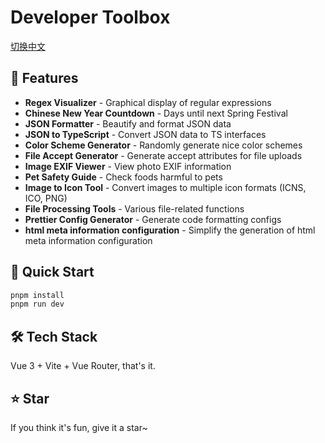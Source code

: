 # Developer Toolbox

[切换中文](README.md)

## 🎯 Features

- **Regex Visualizer** - Graphical display of regular expressions
- **Chinese New Year Countdown** - Days until next Spring Festival
- **JSON Formatter** - Beautify and format JSON data
- **JSON to TypeScript** - Convert JSON data to TS interfaces
- **Color Scheme Generator** - Randomly generate nice color schemes
- **File Accept Generator** - Generate accept attributes for file uploads
- **Image EXIF Viewer** - View photo EXIF information
- **Pet Safety Guide** - Check foods harmful to pets
- **Image to Icon Tool** - Convert images to multiple icon formats (ICNS, ICO, PNG)
- **File Processing Tools** - Various file-related functions
- **Prettier Config Generator** - Generate code formatting configs
- **html meta information configuration** - Simplify the generation of html meta information configuration

## 🚀 Quick Start

```bash
pnpm install
pnpm run dev
```

## 🛠 Tech Stack

Vue 3 + Vite + Vue Router, that's it.

## ⭐ Star

If you think it's fun, give it a star~
